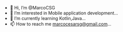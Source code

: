 - 👋 Hi, I’m @MarcoCSG
- 👀 I’m interested in Mobile application development...
- 🌱 I’m currently learning Kotlin,Java...
- 📫 How to reach me marcocesarsg@gmail.com...

<!---
MarcoCSG/MarcoCSG is a ✨ special ✨ repository because its `README.md` (this file) appears on your GitHub profile.
You can click the Preview link to take a look at your changes.
--->
